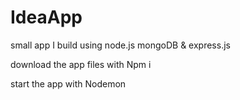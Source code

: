 # IdeaApp
small app I build using node.js mongoDB &amp; express.js



download the app files with Npm i


start the app with Nodemon
